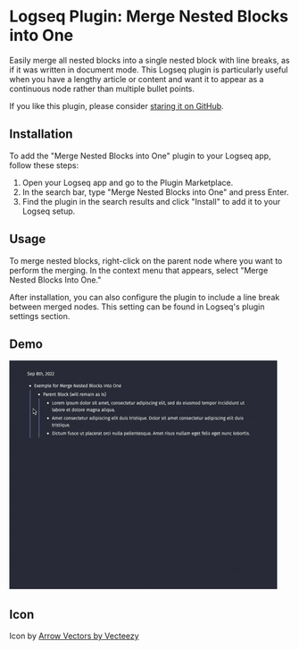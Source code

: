 # Logseq Plugin: Merge Nested Blocks into One

Easily merge all nested blocks into a single nested block with line breaks, as if it was written in document mode. This Logseq plugin is particularly useful when you have a lengthy article or content and want it to appear as a continuous node rather than multiple bullet points.

If you like this plugin, please consider [staring it on GitHub](https://github.com/georgeguimaraes/logseq-plugin-merge-nested-blocks-into-one).

## Installation

To add the "Merge Nested Blocks into One" plugin to your Logseq app, follow these steps:

1. Open your Logseq app and go to the Plugin Marketplace.
2. In the search bar, type "Merge Nested Blocks into One" and press Enter.
3. Find the plugin in the search results and click "Install" to add it to your Logseq setup.

## Usage

To merge nested blocks, right-click on the parent node where you want to perform the merging. In the context menu that appears, select "Merge Nested Blocks Into One."

After installation, you can also configure the plugin to include a line break between merged nodes. This setting can be found in Logseq's plugin settings section.

## Demo

![demo](./demo.gif)

## Icon

Icon by [Arrow Vectors by Vecteezy](https://www.vecteezy.com/vector-art/6662126-consolidation-icon-vector-for-graphic-design-logo)
